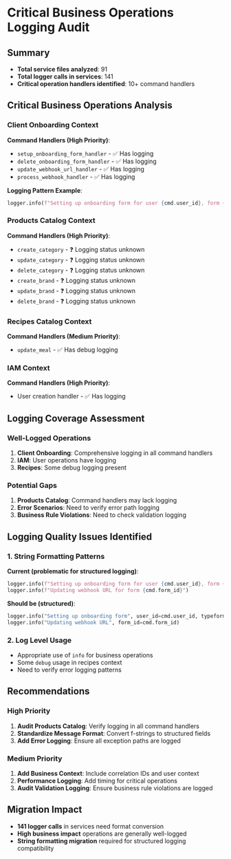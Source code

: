 # Critical Business Operations Logging Audit

## Summary
- **Total service files analyzed**: 91
- **Total logger calls in services**: 141
- **Critical operation handlers identified**: 10+ command handlers

## Critical Business Operations Analysis

### Client Onboarding Context
**Command Handlers (High Priority)**:
- `setup_onboarding_form_handler` - ✅ Has logging
- `delete_onboarding_form_handler` - ✅ Has logging  
- `update_webhook_url_handler` - ✅ Has logging
- `process_webhook_handler` - ✅ Has logging

**Logging Pattern Example**:
```python
logger.info(f"Setting up onboarding form for user {cmd.user_id}, form {cmd.typeform_id}")
```

### Products Catalog Context
**Command Handlers (High Priority)**:
- `create_category` - ❓ Logging status unknown
- `update_category` - ❓ Logging status unknown  
- `delete_category` - ❓ Logging status unknown
- `create_brand` - ❓ Logging status unknown
- `update_brand` - ❓ Logging status unknown
- `delete_brand` - ❓ Logging status unknown

### Recipes Catalog Context
**Command Handlers (Medium Priority)**:
- `update_meal` - ✅ Has debug logging

### IAM Context
**Command Handlers (High Priority)**:
- User creation handler - ✅ Has logging

## Logging Coverage Assessment

### Well-Logged Operations
1. **Client Onboarding**: Comprehensive logging in all command handlers
2. **IAM**: User operations have logging
3. **Recipes**: Some debug logging present

### Potential Gaps
1. **Products Catalog**: Command handlers may lack logging
2. **Error Scenarios**: Need to verify error path logging
3. **Business Rule Violations**: Need to check validation logging

## Logging Quality Issues Identified

### 1. String Formatting Patterns
**Current (problematic for structured logging)**:
```python
logger.info(f"Setting up onboarding form for user {cmd.user_id}, form {cmd.typeform_id}")
logger.info(f"Updating webhook URL for form {cmd.form_id}")
```

**Should be (structured)**:
```python
logger.info("Setting up onboarding form", user_id=cmd.user_id, typeform_id=cmd.typeform_id)
logger.info("Updating webhook URL", form_id=cmd.form_id)
```

### 2. Log Level Usage
- Appropriate use of `info` for business operations
- Some `debug` usage in recipes context
- Need to verify error logging patterns

## Recommendations

### High Priority
1. **Audit Products Catalog**: Verify logging in all command handlers
2. **Standardize Message Format**: Convert f-strings to structured fields
3. **Add Error Logging**: Ensure all exception paths are logged

### Medium Priority  
1. **Add Business Context**: Include correlation IDs and user context
2. **Performance Logging**: Add timing for critical operations
3. **Audit Validation Logging**: Ensure business rule violations are logged

## Migration Impact
- **141 logger calls** in services need format conversion
- **High business impact** operations are generally well-logged
- **String formatting migration** required for structured logging compatibility
